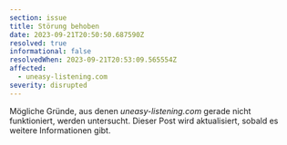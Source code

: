```yaml
---
section: issue
title: Störung behoben
date: 2023-09-21T20:50:50.687590Z
resolved: true
informational: false
resolvedWhen: 2023-09-21T20:53:09.565554Z
affected:
  - uneasy-listening.com
severity: disrupted
---
```

Mögliche Gründe, aus denen *uneasy-listening.com* gerade nicht funktioniert, werden untersucht. Dieser Post wird aktualisiert, sobald es weitere Informationen gibt.

        